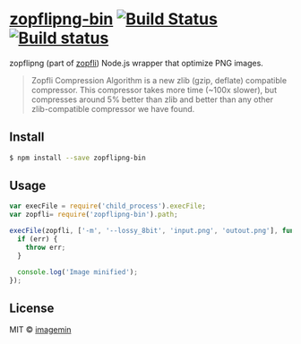 # [zopflipng-bin](https://npmjs.org/package/zopflipng-bin) [![Build Status](http://img.shields.io/travis/imagemin/zopflipng-bin.svg?style=flat)](https://travis-ci.org/imagemin/zopflipng-bin) [![Build status](https://ci.appveyor.com/api/projects/status/wby51t87xij21y34)](https://ci.appveyor.com/project/ShinnosukeWatanabe/zopflipng-bin)

zopflipng (part of [zopfli](https://code.google.com/p/zopfli/)) Node.js wrapper that optimize PNG images.

> Zopfli Compression Algorithm is a new zlib (gzip, deflate) compatible compressor. This compressor takes more time (~100x slower), but compresses around 5% better than zlib and better than any other zlib-compatible compressor we have found.

## Install

```sh
$ npm install --save zopflipng-bin
```

## Usage

```js
var execFile = require('child_process').execFile;
var zopfli= require('zopflipng-bin').path;

execFile(zopfli, ['-m', '--lossy_8bit', 'input.png', 'outout.png'], function (err) {
  if (err) {
    throw err;
  }

  console.log('Image minified');
});
```

## License

MIT © [imagemin](https://github.com/imagemin)
